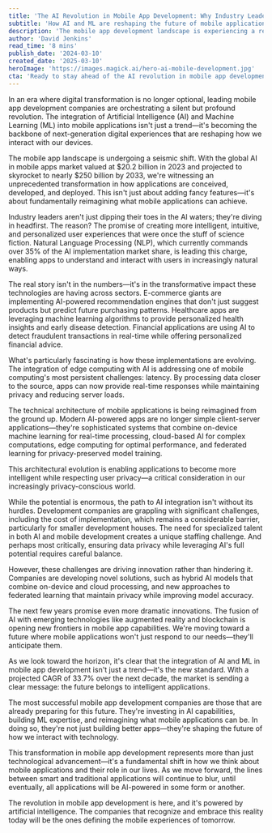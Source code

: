 ```yaml
---
title: 'The AI Revolution in Mobile App Development: Why Industry Leaders Are All-In on Machine Learning'
subtitle: 'How AI and ML are reshaping the future of mobile applications'
description: 'The mobile app development landscape is experiencing a revolutionary transformation through AI and ML integration. With the market projected to reach $250 billion by 2033, industry leaders are leveraging these technologies to create more intelligent, intuitive, and personalized user experiences. From e-commerce to healthcare, AI-powered applications are reshaping how we interact with our devices, while addressing crucial challenges in privacy, performance, and user engagement.'
author: 'David Jenkins'
read_time: '8 mins'
publish_date: '2024-03-10'
created_date: '2025-03-10'
heroImage: 'https://images.magick.ai/hero-ai-mobile-development.jpg'
cta: 'Ready to stay ahead of the AI revolution in mobile app development? Follow us on LinkedIn for the latest insights, trends, and expert analysis in the rapidly evolving world of AI-powered mobile applications.'
---
```


In an era where digital transformation is no longer optional, leading mobile app development companies are orchestrating a silent but profound revolution. The integration of Artificial Intelligence (AI) and Machine Learning (ML) into mobile applications isn't just a trend—it's becoming the backbone of next-generation digital experiences that are reshaping how we interact with our devices.

The mobile app landscape is undergoing a seismic shift. With the global AI in mobile apps market valued at $20.2 billion in 2023 and projected to skyrocket to nearly $250 billion by 2033, we're witnessing an unprecedented transformation in how applications are conceived, developed, and deployed. This isn't just about adding fancy features—it's about fundamentally reimagining what mobile applications can achieve.

Industry leaders aren't just dipping their toes in the AI waters; they're diving in headfirst. The reason? The promise of creating more intelligent, intuitive, and personalized user experiences that were once the stuff of science fiction. Natural Language Processing (NLP), which currently commands over 35% of the AI implementation market share, is leading this charge, enabling apps to understand and interact with users in increasingly natural ways.

The real story isn't in the numbers—it's in the transformative impact these technologies are having across sectors. E-commerce giants are implementing AI-powered recommendation engines that don't just suggest products but predict future purchasing patterns. Healthcare apps are leveraging machine learning algorithms to provide personalized health insights and early disease detection. Financial applications are using AI to detect fraudulent transactions in real-time while offering personalized financial advice.

What's particularly fascinating is how these implementations are evolving. The integration of edge computing with AI is addressing one of mobile computing's most persistent challenges: latency. By processing data closer to the source, apps can now provide real-time responses while maintaining privacy and reducing server loads.

The technical architecture of mobile applications is being reimagined from the ground up. Modern AI-powered apps are no longer simple client-server applications—they're sophisticated systems that combine on-device machine learning for real-time processing, cloud-based AI for complex computations, edge computing for optimal performance, and federated learning for privacy-preserved model training.

This architectural evolution is enabling applications to become more intelligent while respecting user privacy—a critical consideration in our increasingly privacy-conscious world.

While the potential is enormous, the path to AI integration isn't without its hurdles. Development companies are grappling with significant challenges, including the cost of implementation, which remains a considerable barrier, particularly for smaller development houses. The need for specialized talent in both AI and mobile development creates a unique staffing challenge. And perhaps most critically, ensuring data privacy while leveraging AI's full potential requires careful balance.

However, these challenges are driving innovation rather than hindering it. Companies are developing novel solutions, such as hybrid AI models that combine on-device and cloud processing, and new approaches to federated learning that maintain privacy while improving model accuracy.

The next few years promise even more dramatic innovations. The fusion of AI with emerging technologies like augmented reality and blockchain is opening new frontiers in mobile app capabilities. We're moving toward a future where mobile applications won't just respond to our needs—they'll anticipate them.

As we look toward the horizon, it's clear that the integration of AI and ML in mobile app development isn't just a trend—it's the new standard. With a projected CAGR of 33.7% over the next decade, the market is sending a clear message: the future belongs to intelligent applications.

The most successful mobile app development companies are those that are already preparing for this future. They're investing in AI capabilities, building ML expertise, and reimagining what mobile applications can be. In doing so, they're not just building better apps—they're shaping the future of how we interact with technology.

This transformation in mobile app development represents more than just technological advancement—it's a fundamental shift in how we think about mobile applications and their role in our lives. As we move forward, the lines between smart and traditional applications will continue to blur, until eventually, all applications will be AI-powered in some form or another.

The revolution in mobile app development is here, and it's powered by artificial intelligence. The companies that recognize and embrace this reality today will be the ones defining the mobile experiences of tomorrow.